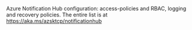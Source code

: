 Azure Notification Hub configuration: access-policies and RBAC, logging and recovery policies. The entire list is at https://aka.ms/azsktcp/notificationhub